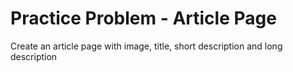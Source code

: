 # Practice Problem - Article Page
Create an article page with image, title, short description and long description